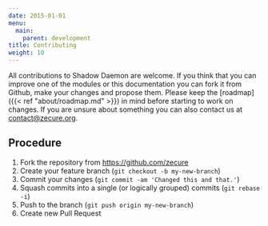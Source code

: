 ```yaml
---
date: 2015-01-01
menu:
  main:
    parent: development
title: Contributing
weight: 10
---
```


All contributions to Shadow Daemon are welcome.
If you think that you can improve one of the modules or this documentation you can fork it from Github, make your changes and propose them.
Please keep the [roadmap]({{< ref "about/roadmap.md" >}}) in mind before starting to work on changes.
If you are unsure about something you can also contact us at <contact@zecure.org>.

## Procedure

 1. Fork the repository from https://github.com/zecure
 2. Create your feature branch (`git checkout -b my-new-branch`)
 3. Commit your changes (`git commit -am 'Changed this and that.'`)
 4. Squash commits into a single (or logically grouped) commits (`git rebase -i`)
 5. Push to the branch (`git push origin my-new-branch`)
 6. Create new Pull Request
